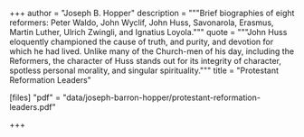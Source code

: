 +++
author = "Joseph B. Hopper"
description = """Brief biographies of eight reformers: Peter Waldo, John Wyclif, John Huss, Savonarola, Erasmus, Martin Luther, Ulrich Zwingli, and Ignatius Loyola."""
quote = """John Huss eloquently championed the cause of truth, and purity, and devotion for which he had lived. Unlike many of the Church-men of his day, including the Reformers, the character of Huss stands out for its integrity of character, spotless personal morality, and singular spirituality."""
title = "Protestant Reformation Leaders"

[files]
"pdf" = "data/joseph-barron-hopper/protestant-reformation-leaders.pdf"

+++